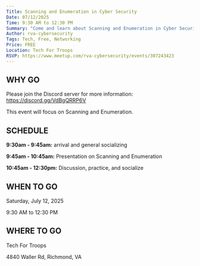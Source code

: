 ```yaml
---
Title: Scanning and Enumeration in Cyber Security
Date: 07/12/2025
Time: 9:30 AM to 12:30 PM
Summary: "Come and learn about Scanning and Enumeration in Cyber Security."
Author: rva-cybersecurity
Tags: Tech, Free, Networking
Price: FREE
Location: Tech For Troops
RSVP: https://www.meetup.com/rva-cybersecurity/events/307243423
---
```


## WHY GO

Please join the Discord server for more information: https://discord.gg/VdBgQRRP6V

This event will focus on Scanning and Enumeration.

## SCHEDULE

**9:30am - 9:45am:** arrival and general socializing

**9:45am - 10:45am:** Presentation on Scanning and Enumeration

**10:45am - 12:30pm:** Discussion, practice, and socialize

## WHEN TO GO

Saturday, July 12, 2025

9:30 AM to 12:30 PM

## WHERE TO GO

Tech For Troops

4840 Waller Rd, Richmond, VA
